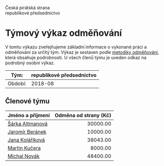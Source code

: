 Česká pirátská strana  
republikové předsednictvo

Týmový výkaz odměňování
===========================

V tomtu výkazu zveřejňujeme základní informace o vykonané práci a odměňování
za určitý tým. Výkaz je sestaven podle [metodiky odměňování][metodika],
která obsahuje podrobnosti. U všech členů týmu je uveden odkaz na podrobný osobní výkaz.

Tým:                     | republikové předsednictvo
-----------------------  | --------------------
Období:                  | 2018-08

Členové týmu
--------------

| Jméno a příjmení                    |   Odměna od strany (Kč) |
|:------------------------------------|------------------------:|
| [Šárka Altmanová](sarka-altmanova/) |                30000.00 |
| [Jaromír Beránek](jaromir-beranek/) |                10000.00 |
| [Jana Koláříková](jana-kolarikova/) |                38043.00 |
| [Martin Kučera](martin-kucera/)     |                 8000.00 |
| [Michal Novák](michal-novak/)       |                48400.00 |


[metodika]: https://redmine.pirati.cz/projects/po/wiki/Odmenovani
